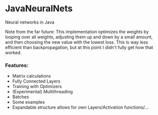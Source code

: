 # JavaNeuralNets
Neural networks in Java

Note from the far future: This implementation optimizes the weights by looping over all weights, adjusting them up and down by a small amount, and then choosing the new value with the lowest loss. This is way less efficient than backpropagation, but at this point I didn't fully get how that worked.

### Features:

- Matrix calculations
- Fully Connected Layers
- Training with Optimizers
- (Experimental) Multithreading
- Batches
- Some examples
- Expandable structure allows for own Layers/Activation functions/...



